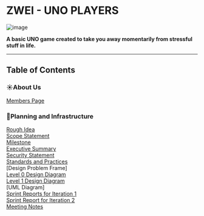 # ZWEI - UNO PLAYERS
![image](https://github.com/user-attachments/assets/3a04cd71-0d9a-429a-848c-768217eae0ee)


**A basic UNO game created to take you away momentarily from stressful stuff in life.**

---
## Table of Contents
### ☀️About Us
[Members Page](Documentation/Members_Page.md)
### 📒Planning and Infrastructure
[Rough Idea](Documentation/RoughIdea.md)
<br>[Scope Statement](Documentation/ScopeStatement.md)
<br>[Milestone](Requirements/Milestones.md)
<br>[Executive Summary](Requirements/ExecutiveSummary.md)
<br>[Security Statement](Documentation/Security_Statement.md)
<br>[Standards and Practices](Documentation/Standards_and_Practices.md)
<br>[Design Problem Frame]
<br>[Level 0 Design Diagram](Design/Zwei-LVL-0.drawio.pdf)
<br>[Level 1 Design Diagram](Design/Zwei-LVL-1(PVP).drawio.pdf)
<br>[UML Diagram]
<br>[Sprint Reports for Iteration 1](Documentation/Sprint_Report_Iteration_1.md)
<br>[Sprint Report for Iteration 2](Documentation/Sprint_Report_Iteration_2.md)
<br>[Meeting Notes](Documentation/MeetingNotes.md)




